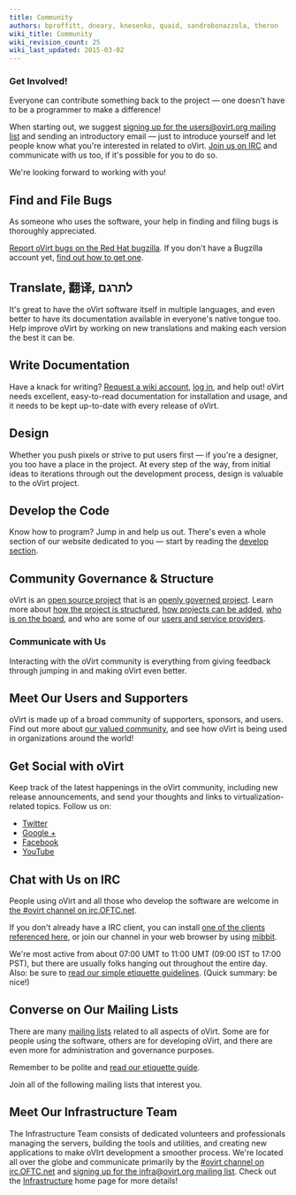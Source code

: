 ```yaml
---
title: Community
authors: bproffitt, dneary, knesenko, quaid, sandrobonazzola, theron
wiki_title: Community
wiki_revision_count: 25
wiki_last_updated: 2015-03-02
---
```


<!-- TODO: [Mikey] Fix this page after content structure is final -->

<section class="row">
<section class="col-md-6 pad-left-small pad-right">

# Get Involved!

Everyone can contribute something back to the project — one doesn't have to be a programmer to make a difference!

When starting out, we suggest [signing up for the users@ovirt.org mailing list](Mailing_lists#Users) and sending an introductory email — just to introduce yourself and let people know what you're interested in related to oVirt. [Join us on IRC](Communication#IRC) and communicate with us too, if it's possible for you to do so.

We're looking forward to working with you!

## Find and File Bugs

As someone who uses the software, your help in finding and filing bugs is thoroughly appreciated.

[Report oVirt bugs on the Red Hat bugzilla](https://bugzilla.redhat.com/enter_bug.cgi?classification=oVirt).
If you don't have a Bugzilla account yet, [find out how to get one](Reporting_a_bug).


## Translate, 翻译, ‫לתרגם‬

It's great to have the oVirt software itself in multiple languages, and even better to have its documentation available in everyone's native tongue too. Help improve oVirt by working on new translations and making each version the best it can be.

## Write Documentation

Have a knack for writing? [Request a wiki account](Special:RequestAccount), [log in](Special:UserLogin), and help out! oVirt needs excellent, easy-to-read documentation for installation and usage, and it needs to be kept up-to-date with every release of oVirt.

## Design

Whether you push pixels or strive to put users first — if you're a designer, you too have a place in the project. At every step of the way, from initial ideas to iterations through out the development process, design is valuable to the oVirt project.

## Develop the Code

Know how to program? Jump in and help us out. There's even a whole section of our website dedicated to you — start by reading the [develop section](Develop).

## Community Governance & Structure

oVirt is an [open source project](http://www.opensource.org) that is an [openly governed project](Governance). Learn more about [how the project is structured](Governance), [how projects can be added](Incubating_an_oVirt_Subproject), [who is on the board](OVirt_Board), and who are some of our [users and service providers](Users_and_Providers).

</section>


<section class="col-md-6 pad-left pad-right-small">

# Communicate with Us

Interacting with the oVirt community is everything from giving feedback through jumping in and making oVirt even better.

## Meet Our Users and Supporters

oVirt is made up of a broad community of supporters, sponsors, and users. Find out more about [our valued community](Users_and_Providers), and see how oVirt is being used in organizations around the world!

## Get Social with oVirt

Keep track of the latest happenings in the oVirt community, including new release announcements, and send your thoughts and links to virtualization-related topics. Follow us on:

- [Twitter](https://twitter.com/ovirt)
- [Google +](https://plus.google.com/u/0/communities/109346090491400112913)
- [Facebook](https://www.facebook.com/groups/ovirt.openvirtualization/)
- [YouTube](http://www.youtube.com/user/ovirtproject)

## Chat with Us on IRC

People using oVirt and all those who develop the software are welcome in [the \#ovirt channel on irc.OFTC.net](irc://irc.oftc.net/ovirt).

If you don't already have a IRC client, you can install [one of the clients referenced here](http://www.irchelp.org/irchelp/new2irc.html), or join our channel in your web browser by using [mibbit](https://www.mibbit.com/).

We're most active from about 07:00 UMT to 11:00 UMT (09:00 IST to 17:00 PST), but there are usually folks hanging out throughout the entire day. Also: be sure to [read our simple etiquette guidelines](Community_guidelines). (Quick summary: be nice!)

## Converse on Our Mailing Lists

There are many [mailing lists](Mailing_lists) related to all aspects of oVirt. Some are for people using the software, others are for developing oVirt, and there are even more for administration and governance purposes.

Remember to be polite and [read our etiquette guide](Community_guidelines).

Join all of the following mailing lists that interest you.

## Meet Our Infrastructure Team

The Infrastructure Team consists of dedicated volunteers and professionals managing the servers, building the tools and utilities, and creating new applications to make oVIrt development a smoother process. We're located all over the globe and communicate primarily by the [\#ovirt channel on irc.OFTC.net](irc://irc.oftc.net/ovirt) and [signing up for the infra@ovirt.org mailing list](Mailing_lists#Infra). Check out the [Infrastructure](develop/infra/infrastructure) home page for more details!

</section>
</section>
